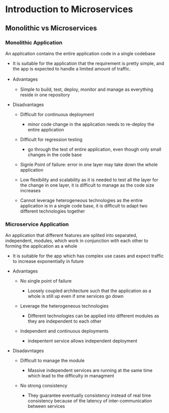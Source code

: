 # Introduction to Microservices

## Monolithic vs Microservices

### Monolithic Application
An application contains the entire application code in a single codebase

* It is suitable for the application that the requirement is pretty simple, and the app is expected to handle a limited amount of traffic.

* Advantages 　  
  
  * Simple to build, test, deploy, monitor and manage as everything reside in one repository
  
* Disadvantages
  
  * Difficult for continuous deployment

    * minor code change in the application needs to re-deploy the entire application
  
  * Difficult for regression testing
    
    *  go through the test of entire application, even though only small changes in the code base
 
  * Signle Point of failure: error in one layer may take down the whole application
  
  * Low flexibility and scalability as it is needed to test all the layer for the change in one layer, it is difficult to manage as the code size increases
  
  * Cannot leverage heterogeneous technologies as the entire application is in a single code base, it is difficult to adapt two different technologies together
  
### Microservice Application
An application that different features are splited into separated, independent, modules, which work in conjunction with each other to forming the application as a whole

* It is suitable for the app which has complex use cases and expect traffic to increase exponentially in future
* Advantages
  * No single point of failure
  
    * Loosely coupled architecture such that the application as a whole is still up even if sme services go down
  
  * Leverage the heterogeneous technologies
    
    * Different technologies can be applied into different modules as they are independent to each other
  
  * Independent and continuous deployments
  
    * indepentent service allows independent deployment

* Disadavntages
  * Difficult to manage the module
    
    * Massive independent services are running at the same time which lead to the difficulty in managment

  * No strong consistency
    
    * They guarantee eventually consistency instead of real time consistency because of the latency of inter-communication between services 